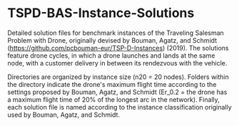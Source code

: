 # TSPD-BAS-Instance-Solutions
Detailed solution files for benchmark instances of the Traveling Salesman Problem with Drone, originally devised by Bouman, Agatz, and Schmidt (https://github.com/pcbouman-eur/TSP-D-Instances) (2019). The solutions feature drone cycles, in which a drone launches and lands at the same node, with a customer delivery in between its rendezvous with the vehicle.

Directories are organized by instance size (n20 = 20 nodes). Folders within the directory indicate the drone's maximum flight time according to the settings proposed by Bouman, Agatz, and Schmidt (Er_0.2 = the drone has a maximum flight time of 20% of the longest arc in the network). Finally, each solution file is named according to the instance classification originally used by Bouman, Agatz, and Schmidt. 

